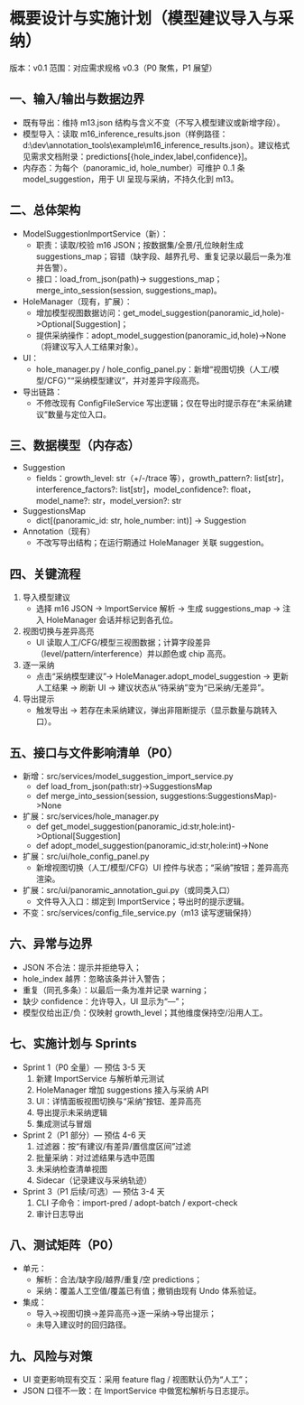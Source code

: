 # 概要设计与实施计划（模型建议导入与采纳）

版本：v0.1
范围：对应需求规格 v0.3（P0 聚焦，P1 展望）

## 一、输入/输出与数据边界
- 既有导出：维持 m13.json 结构与含义不变（不写入模型建议或新增字段）。
- 模型导入：读取 m16_inference_results.json（样例路径：d:\dev\annotation_tools\example\m16_inference_results.json）。建议格式见需求文档附录：predictions[{hole_index,label,confidence}]。
- 内存态：为每个（panoramic_id, hole_number）可维护 0..1 条 model_suggestion，用于 UI 呈现与采纳，不持久化到 m13。

## 二、总体架构
- ModelSuggestionImportService（新）：
  - 职责：读取/校验 m16 JSON；按数据集/全景/孔位映射生成 suggestions_map；容错（缺字段、越界孔号、重复记录以最后一条为准并告警）。
  - 接口：load_from_json(path)-> suggestions_map；merge_into_session(session, suggestions_map)。
- HoleManager（现有，扩展）：
  - 增加模型视图数据访问：get_model_suggestion(panoramic_id,hole)->Optional[Suggestion]；
  - 提供采纳操作：adopt_model_suggestion(panoramic_id,hole)->None（将建议写入人工结果对象）。
- UI：
  - hole_manager.py / hole_config_panel.py：新增“视图切换（人工/模型/CFG）”“采纳模型建议”，并对差异字段高亮。
- 导出链路：
  - 不修改现有 ConfigFileService 写出逻辑；仅在导出时提示存在“未采纳建议”数量与定位入口。

## 三、数据模型（内存态）
- Suggestion
  - fields：growth_level: str（+/-/trace 等），growth_pattern?: list[str]，interference_factors?: list[str]，model_confidence?: float，model_name?: str，model_version?: str
- SuggestionsMap
  - dict[(panoramic_id: str, hole_number: int)] -> Suggestion
- Annotation（现有）
  - 不改写导出结构；在运行期通过 HoleManager 关联 suggestion。

## 四、关键流程
1) 导入模型建议
   - 选择 m16 JSON -> ImportService 解析 -> 生成 suggestions_map -> 注入 HoleManager 会话并标记到各孔位。
2) 视图切换与差异高亮
   - UI 读取人工/CFG/模型三视图数据；计算字段差异（level/pattern/interference）并以颜色或 chip 高亮。
3) 逐一采纳
   - 点击“采纳模型建议”-> HoleManager.adopt_model_suggestion -> 更新人工结果 -> 刷新 UI -> 建议状态从“待采纳”变为“已采纳/无差异”。
4) 导出提示
   - 触发导出 -> 若存在未采纳建议，弹出非阻断提示（显示数量与跳转入口）。

## 五、接口与文件影响清单（P0）
- 新增：src/services/model_suggestion_import_service.py
  - def load_from_json(path:str)->SuggestionsMap
  - def merge_into_session(session, suggestions:SuggestionsMap)->None
- 扩展：src/services/hole_manager.py
  - def get_model_suggestion(panoramic_id:str,hole:int)->Optional[Suggestion]
  - def adopt_model_suggestion(panoramic_id:str,hole:int)->None
- 扩展：src/ui/hole_config_panel.py
  - 新增视图切换（人工/模型/CFG）UI 控件与状态；“采纳”按钮；差异高亮渲染。
- 扩展：src/ui/panoramic_annotation_gui.py（或同类入口）
  - 文件导入入口：绑定到 ImportService；导出时的提示逻辑。
- 不变：src/services/config_file_service.py（m13 读写逻辑保持）

## 六、异常与边界
- JSON 不合法：提示并拒绝导入；
- hole_index 越界：忽略该条并计入警告；
- 重复（同孔多条）：以最后一条为准并记录 warning；
- 缺少 confidence：允许导入，UI 显示为“—”；
- 模型仅给出正/负：仅映射 growth_level；其他维度保持空/沿用人工。

## 七、实施计划与 Sprints
- Sprint 1（P0 全量）— 预估 3-5 天
  1) 新建 ImportService 与解析单元测试
  2) HoleManager 增加 suggestions 接入与采纳 API
  3) UI：详情面板视图切换与“采纳”按钮、差异高亮
  4) 导出提示未采纳逻辑
  5) 集成测试与冒烟
- Sprint 2（P1 部分）— 预估 4-6 天
  1) 过滤器：按“有建议/有差异/置信度区间”过滤
  2) 批量采纳：对过滤结果与选中范围
  3) 未采纳检查清单视图
  4) Sidecar（记录建议与采纳轨迹）
- Sprint 3（P1 后续/可选）— 预估 3-4 天
  1) CLI 子命令：import-pred / adopt-batch / export-check
  2) 审计日志导出

## 八、测试矩阵（P0）
- 单元：
  - 解析：合法/缺字段/越界/重复/空 predictions；
  - 采纳：覆盖人工空值/覆盖已有值；撤销由现有 Undo 体系验证。
- 集成：
  - 导入->视图切换->差异高亮->逐一采纳->导出提示；
  - 未导入建议时的回归路径。

## 九、风险与对策
- UI 变更影响现有交互：采用 feature flag / 视图默认仍为“人工”；
- JSON 口径不一致：在 ImportService 中做宽松解析与日志提示。
